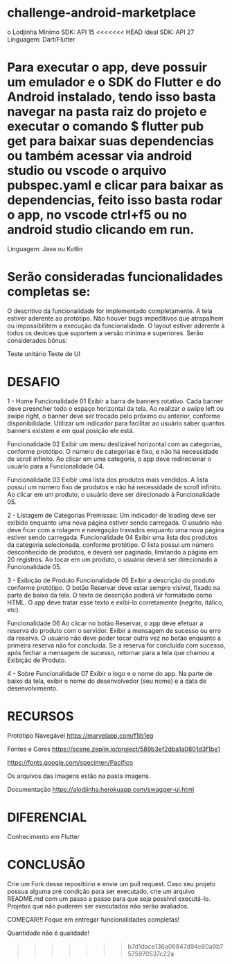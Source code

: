 # challenge-android-marketplace

o Lodjinha
Minimo SDK: API 15
<<<<<<< HEAD
Ideal SDK: API 27
Linguagem: Dart/Flutter

Para executar o app, deve possuir um emulador e o SDK do Flutter e do Android instalado, tendo isso basta navegar na pasta raiz do projeto e executar o comando  $ flutter pub get para baixar suas dependencias ou também acessar via android studio ou vscode o arquivo pubspec.yaml e clicar para baixar as dependencias, feito isso basta rodar o app, no vscode ctrl+f5 ou no android studio clicando em run.
=======
Linguagem: Java ou Kotlin

# Serão consideradas funcionalidades completas se:

O descritivo da funcionalidade for implementado completamente.
A tela estiver aderente ao protótipo.
Não houver bugs impeditivos que atrapalhem ou impossibilitem a execução da funcionalidade.
O layout estiver aderente à todos os devices que suportem a versão mínima e superiores.
Serão considerados bônus:

Teste unitário 
Teste de UI
# DESAFIO
1 - Home
Funcionalidade 01
Exibir a barra de banners rotativo. Cada banner deve preencher todo o espaço horizontal da tela. Ao realizar o swipe left ou swipe right, o banner deve ser trocado pelo próximo ou anterior, conforme disponibilidade. Utilizar um indicador para facilitar ao usuário saber quantos banners existem e em qual posição ele está.

Funcionalidade 02
Exibir um menu deslizável horizontal com as categorias, conforme protótipo. O número de categorias é fixo, e não há necessidade de scroll infinito. Ao clicar em uma categoria, o app deve redirecionar o usuário para a Funcionalidade 04.

Funcionalidade 03
Exibir uma lista dos produtos mais vendidos. A lista possui um número fixo de produtos e não há necessidade de scroll infinito. Ao clicar em um produto, o usuário deve ser direcionado à Funcionalidade 05.

2 - Listagem de Categorias
Premissas:
Um indicador de loading deve ser exibido enquanto uma nova página estiver sendo carregada.
O usuário não deve ficar com a rolagem e navegação travados enquanto uma nova página estiver sendo carregada.
Funcionalidade 04
Exibir uma lista dos produtos da categoria selecionada, conforme protótipo. O lista possui um número desconhecido de produtos, e deverá ser paginado, limitando a página em 20 registros. Ao tocar em um produto, o usuário deverá ser direcionado à Funcionalidade 05.

3 - Exibição de Produto
Funcionalidade 05
Exibir a descrição do produto conforme protótipo. O botão Reservar deve estar sempre visível, fixado na parte de baixo da tela. O texto de descrição poderá vir formatado como HTML. O app deve tratar esse texto e exibí-lo corretamente (negrito, itálico, etc).

Funcionalidade 06
Ao clicar no botão Reservar, o app deve efetuar a reserva do produto com o servidor. Exibir a mensagem de sucesso ou erro da reserva. O usuário não deve poder tocar outra vez no botão enquanto a primeira reserva não for concluída. Se a reserva for concluída com sucesso, após fechar a mensagem de sucesso, retornar para a tela que chamou a Exibição de Produto.

4 - Sobre
Funcionalidade 07
Exibir o logo e o nome do app. Na parte de baixo da tela, exibir o nome do desenvolvedor (seu nome) e a data de desenvolvimento.

# RECURSOS
Protótipo Navegável
https://marvelapp.com/f1jb1eg

Fontes e Cores
https://scene.zeplin.io/project/589b3ef2dba1a0801d3f1be1

https://fonts.google.com/specimen/Pacifico

Os arquivos das imagens estão na pasta imagens.

Documentação
https://alodjinha.herokuapp.com/swagger-ui.html

# DIFERENCIAL
Conhecimento em Flutter

# CONCLUSÃO
Crie um Fork desse repositório e envie um pull request.
Caso seu projeto possua alguma pré condição para ser executado, crie um arquivo README.md com um passo a passo para que seja possível executá-lo.
Projetos que não puderem ser executados não serão avaliados.

COMEÇAR!!!
Foque em entregar funcionalidades completas!

Quantidade não é qualidade!
>>>>>>> b7d1dace136a06847d94c60a9b7575970537c22a

